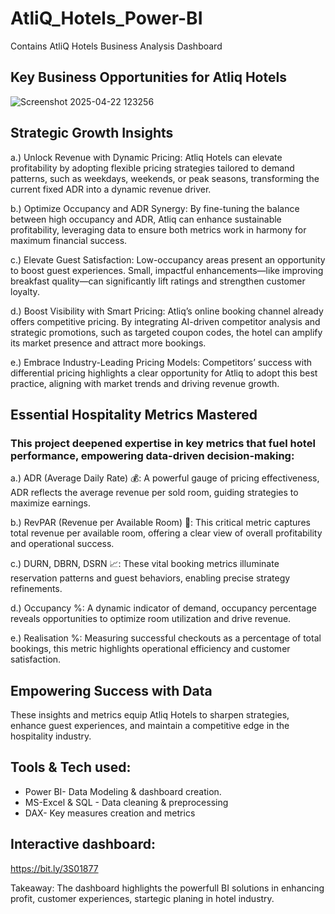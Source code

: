 # AtliQ_Hotels_Power-BI
Contains AtliQ Hotels Business Analysis Dashboard

## Key Business Opportunities for Atliq Hotels

![Screenshot 2025-04-22 123256](https://github.com/user-attachments/assets/2007f8c0-de94-4605-94ce-65c13d761a83)


## Strategic Growth Insights

a.) Unlock Revenue with Dynamic Pricing: Atliq Hotels can elevate profitability by adopting flexible pricing strategies tailored to demand patterns, such as weekdays, weekends, or peak seasons, transforming the current fixed ADR into a dynamic revenue driver.

b.) Optimize Occupancy and ADR Synergy: By fine-tuning the balance between high occupancy and ADR, Atliq can enhance sustainable profitability, leveraging data to ensure both metrics work in harmony for maximum financial success.

c.) Elevate Guest Satisfaction: Low-occupancy areas present an opportunity to boost guest experiences. Small, impactful enhancements—like improving breakfast quality—can significantly lift ratings and strengthen customer loyalty.

d.) Boost Visibility with Smart Pricing: Atliq’s online booking channel already offers competitive pricing. By integrating AI-driven competitor analysis and strategic promotions, such as targeted coupon codes, the hotel can amplify its market presence and attract more bookings.

e.) Embrace Industry-Leading Pricing Models: Competitors’ success with differential pricing highlights a clear opportunity for Atliq to adopt this best practice, aligning with market trends and driving revenue growth.

## Essential Hospitality Metrics Mastered

### This project deepened expertise in key metrics that fuel hotel performance, empowering data-driven decision-making:

a.) ADR (Average Daily Rate) 💰: A powerful gauge of pricing effectiveness, ADR reflects the average revenue per sold room, guiding strategies to maximize earnings.

b.) RevPAR (Revenue per Available Room) 🏨: This critical metric captures total revenue per available room, offering a clear view of overall profitability and operational success.

c.) DURN, DBRN, DSRN 📈: These vital booking metrics illuminate reservation patterns and guest behaviors, enabling precise strategy refinements.

d.) Occupancy %: A dynamic indicator of demand, occupancy percentage reveals opportunities to optimize room utilization and drive revenue.

e.) Realisation %: Measuring successful checkouts as a percentage of total bookings, this metric highlights operational efficiency and customer satisfaction.

## Empowering Success with Data

These insights and metrics equip Atliq Hotels to sharpen strategies, enhance guest experiences, and maintain a competitive edge in the hospitality industry.


## Tools & Tech used:
* Power BI- Data Modeling & dashboard creation.
* MS-Excel & SQL - Data cleaning & preprocessing
* DAX- Key measures creation and metrics

## Interactive dashboard:
https://bit.ly/3S01877

Takeaway:
The dashboard highlights the powerfull BI solutions in enhancing profit, customer experiences, startegic planing in hotel industry.
